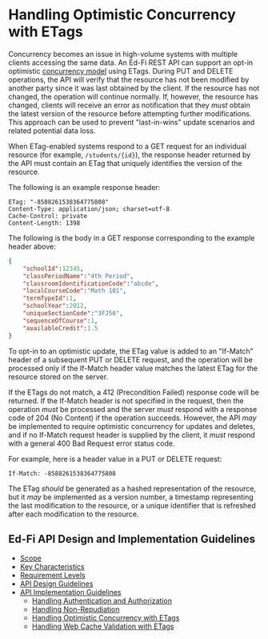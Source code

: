 # Handling Optimistic Concurrency with ETags

Concurrency becomes an issue in high-volume systems with multiple clients
accessing the same data. An Ed-Fi REST API can support an opt-in optimistic
[concurrency
model](https://developer.mozilla.org/en-US/docs/Web/HTTP/Conditional_requests)
using ETags. During PUT and DELETE operations, the API will verify that the
resource has not been modified by another party since it was last obtained by
the client. If the resource has not changed, the operation will continue
normally. If, however, the resource has changed, clients will receive an error
as notification that they _must_ obtain the latest version of the resource
before attempting further modifications. This approach can be used to prevent
"last-in-wins" update scenarios and related potential data loss.

When ETag-enabled systems respond to a GET request for an individual resource
(for example, `/students/{id}`), the response header returned by the API must
contain an ETag that uniquely identifies the version of the resource.

The following is an example response header:

```none
ETag: "-8588261538364775808"
Content-Type: application/json; charset=utf-8
Cache-Control: private
Content-Length: 1398
```

The following is the body in a GET response corresponding to the example header
above:

```json
{ 
    "schoolId":12345,
    "classPeriodName":"4th Period", 
    "classroomIdentificationCode":"abcde", 
    "localCourseCode":"Math 101", 
    "termTypeId":1, 
    "schoolYear":2012, 
    "uniqueSectionCode":"3FJ56", 
    "sequenceOfCourse":1, 
    "availableCredit":1.5
}
```

To opt-in to an optimistic update, the ETag value is added to an "If-Match"
header of a subsequent PUT or DELETE request, and the operation will be
processed only if the If-Match header value matches the latest ETag for the
resource stored on the server.

If the ETags do not match, a 412 (Precondition Failed) response code will be
returned. If the If-Match header is not specified in the request, then the
operation _must_ be processed and the server _must_ respond with a response code
of 204 (No Content) if the operation succeeds. However, the API _may_ be
implemented to require optimistic concurrency for updates and deletes, and if no
If-Match request header is supplied by the client, it _must_ respond with a
general 400 Bad Request error status code.

For example, here is a header value in a PUT or DELETE request:

```none
If-Match: -8588261538364775808
```

The ETag _should_ be generated as a hashed representation of the resource, but
it _may_ be implemented as a version number, a timestamp representing the last
modification to the resource, or a unique identifier that is refreshed after
each modification to the resource.

## Ed-Fi API Design and Implementation Guidelines

* [Scope](../SCOPE.md)
* [Key Characteristics](../KEY-CHARACTERISTICS.md)
* [Requirement Levels](../REQUIREMENT-LEVELS.md)
* [API Design Guidelines](../API-DESIGN-GUIDELINES/README.md)
* [API Implementation Guidelines](../API-IMPLEMENTATION-GUIDELINES/README.md)
  * [Handling Authentication and Authorization](AUTH.md)
  * [Handling Non-Repudiation](NON-REPUDIATION.md)
  * [Handling Optimistic Concurrency with ETags](OPTIMISTIC-CONCURRENCY.md)
  * [Handling Web Cache Validation with ETags](CACHE-VALIDATION.md)
